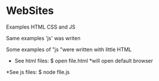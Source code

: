 WebSites
========
Examples HTML CSS and JS

Same examples 'js' was writen 

Some examples  of "js "were written with little HTML
 
* See html files:
	$ open file.html
*will open default browser

*See js files:
	$ node flle.js



